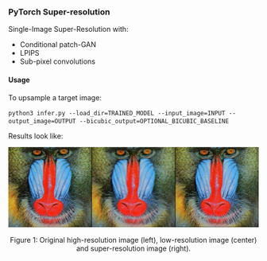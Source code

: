 ### PyTorch Super-resolution

Single-Image Super-Resolution with:

- Conditional patch-GAN
- LPIPS
- Sub-pixel convolutions

#### Usage

To upsample a target image:

```python3
python3 infer.py --load_dir=TRAINED_MODEL --input_image=INPUT --output_image=OUTPUT --bicubic_output=OPTIONAL_BICUBIC_BASELINE
```

Results look like:

 ![Caption.](assets/example.png)

 <center>Figure 1: Original high-resolution image (left), low-resolution image (center) and super-resolution image (right).</center>


